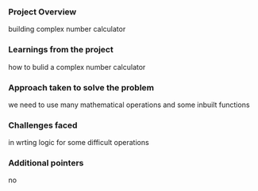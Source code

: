 ### Project Overview

 building complex number calculator


### Learnings from the project

 how to bulid a complex number calculator


### Approach taken to solve the problem

 we need to use many mathematical operations and some inbuilt functions


### Challenges faced

 in wrting logic for some difficult operations


### Additional pointers

 no


